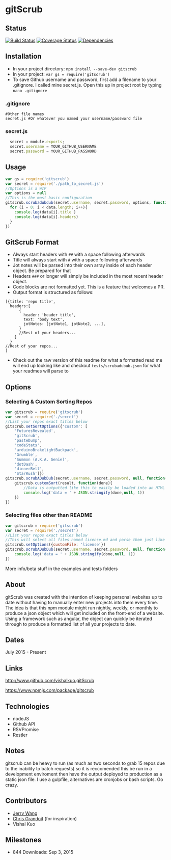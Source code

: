 # gitScrub

## Status
[![Build Status](https://travis-ci.org/vishalkuo/gitScrub.svg?branch=master)](https://travis-ci.org/vishalkuo/gitScrub)
[![Coverage Status](https://coveralls.io/repos/vishalkuo/gitScrub/badge.svg?branch=master&service=github)](https://coveralls.io/github/vishalkuo/gitScrub?branch=master)
[![Dependencies](https://david-dm.org/vishalkuo/gitscrub.svg)](https://david-dm.org/vishalkuo/gitscrub.svg)

## Installation
* In your project directory: ```npm install --save-dev gitscrub```
* In your project: ```var gs = require('gitscrub')```
* To save Github username and password, first add a filename to your .gitignore. I called mine secret.js. Open this up in project root by typing ```nano .gitignore```

### .gitignore ###
```gitignore
#Other file names
secret.js #Or whatever you named your username/password file
```
### secret.js ###
```Javascript 
  secret = module.exports;
  secret.username = YOUR_GITHUB_USERNAME
  secret.password = YOUR_GITHUB_PASSWORD
```

## Usage
```Javascript
var gs = require('gitscrub')
var secret = require('./path_to_secret.js')
//Options is a WIP
var options = null
//This is the most basic configuration
gitscrub.scrubadubdub(secret.username, secret.password, options, function(data){
  for (i = 0; i < data.length; i++){
    console.log(data[i].title )
    console.log(data[i].headers)
  }
})
```

## GitScrub Format
* Always start headers with ```##``` with a space following afterwards 
* Title will always start with ```#``` with a space following afterwards
* Jot notes will be parsed into their own array inside of each header object. Be prepared for that
* Headers ```###``` or longer will simply be included in the most recent header object.
* Code blocks are not formatted yet. This is a feature that welcomes a PR. 
* Output format is structured as follows: 
```
[{title: 'repo title',
  headers:[
      {
        header: 'header title',
        text: 'body text',
        jotNotes: [jotNote1, jotNote2, ...],
      }
      //Rest of your headers...
    ]
  }
//Rest of your repos...
]
```
* Check out the raw version of this readme for what a formatted read me will end up looking like and checkout ```tests/scrubadubub.json``` for what your readmes will parse to

## Options
### Selecting & Custom Sorting Repos
```Javascript
var gitscrub = require('gitscrub')
var secret = require('./secret')
//List your repos exact titles below
gitscrub.setSortOptions({'custom': [
    'FuturesRevealed',
    'gitScrub',
    'pasteDump',
    'codeStats',
    'arduinoBrakelightBackpack',
    'Grumble',
    'Summon (A.K.A. Genie)',
    'dotDash',
    'dinnerBell',
    'StarRush']})
gitscrub.scrubADubDub(secret.username, secret.password, null, function(result, err){
    gitscrub.customSort(result, function(done){
        //Data is outputted like this to easily be loaded into an HTML page and rendered using Angular
        console.log('data = ' + JSON.stringify(done,null, 1))
    })
})
```

### Selecting files other than README
```Javascript
var gitscrub = require('gitscrub')
var secret = require('./secret')
//List your repos exact titles below
//This will select all files named license.md and parse them just like the readme is
gitscrub.setOptions({customFile: 'license'})
gitscrub.scrubADubDub(secret.username, secret.password, null, function(result, err){
    console.log('data = ' + JSON.stringify(done,null, 1))
})
```

More info/beta stuff in the examples and tests folders

## About
gitScrub was created with the intention of keeping personal websites up to date without having to manually enter new projects into them every time. The idea is that this npm module might run nightly, weekly, or monthly to produce a json object which will get included on the front-end of a website. Using a framework such as angular, the object can quickly be iterated through to produce a formatted list of all your projects to date.

## Dates
July 2015 - Present
  
## Links
http://www.github.com/vishalkuo.gitScrub

https://www.npmjs.com/package/gitscrub

## Technologies
* nodeJS
* Github API
* RSVPromise
* Restler

## Notes
gitscrub can be heavy to run (as much as two seconds to grab 15 repos due to the inability to batch requests) so it is reccomended this be run in a development enviroment then have the output deployed to production as a static json file. I use a gulpfile, alternatives are cronjobs or bash scripts. Go crazy.

## Contributors
* [Jerry Wang](https://github.com/yisenjerrywang)
* [Chris Grandoit](https://twitter.com/cgrandoit) (for inspiration)
* Vishal Kuo

## Milestones
* 844 Downloads: Sep 3, 2015
